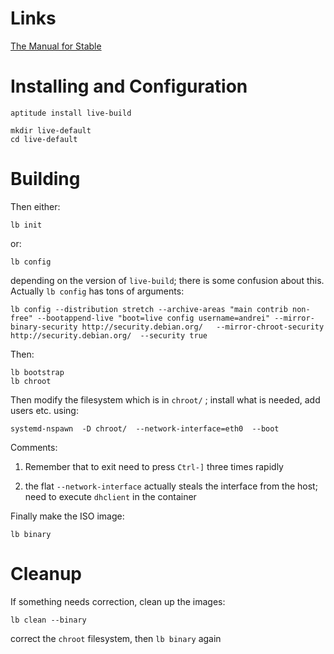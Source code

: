 # Links

[The Manual for Stable](http://live.debian.net/manual/stable/html/live-manual.en.html)

# Installing and Configuration

    aptitude install live-build

    mkdir live-default
    cd live-default

# Building

Then either:

    lb init

or:

    lb config

depending on the version of `live-build`; there is some confusion about this. Actually `lb config` has tons of arguments:

    lb config --distribution stretch --archive-areas "main contrib non-free" --bootappend-live "boot=live config username=andrei" --mirror-binary-security http://security.debian.org/   --mirror-chroot-security http://security.debian.org/  --security true

Then:

    lb bootstrap
    lb chroot

Then modify the filesystem which is in `chroot/` ; install what is needed, add users etc. using:

    systemd-nspawn  -D chroot/  --network-interface=eth0  --boot

Comments:

1. Remember that to exit need to press `Ctrl-]` three times rapidly

2. the flat `--network-interface` actually steals the interface from the host; need to execute `dhclient` in the container

Finally make the ISO image:

    lb binary


# Cleanup

If something needs correction, clean up the images:

    lb clean --binary

correct the `chroot` filesystem, then `lb binary` again
